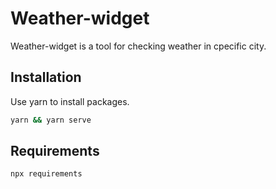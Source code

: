 # Weather-widget

Weather-widget is a tool for checking weather in cpecific city.

## Installation

Use yarn to install packages.

```bash
yarn && yarn serve
```

## Requirements

```bash
npx requirements
```
